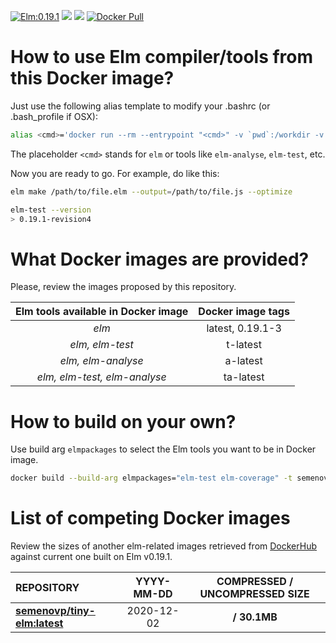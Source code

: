 [![Elm:0.19.1](https://img.shields.io/badge/Elm-0.19.1-green.svg)](https://elm-lang.org/)
[![](https://img.shields.io/docker/image-size/semenovp/tiny-elm/latest)](https://hub.docker.com/r/semenovp/tiny-elm/)
[![](https://img.shields.io/microbadger/layers/semenovp/tiny-elm/latest)](https://microbadger.com/images/semenovp/tiny-elm/)
[![Docker Pull](https://img.shields.io/docker/pulls/semenovp/tiny-elm.svg)](https://hub.docker.com/r/semenovp/tiny-elm/)


# How to use Elm compiler/tools from this Docker image?
Just use the following alias template to modify your .bashrc (or .bash_profile if OSX):
```bash
alias <cmd>='docker run --rm --entrypoint "<cmd>" -v `pwd`:/workdir -v `pwd`/.elm:/.elm -w /workdir -e http_proxy -e https_proxy semenovp/tiny-elm:ta-latest'
```

The placeholder `<cmd>` stands for `elm` or tools like `elm-analyse`, `elm-test`, etc.

Now you are ready to go. For example, do like this:
```bash
elm make /path/to/file.elm --output=/path/to/file.js --optimize

elm-test --version
> 0.19.1-revision4
```


# What Docker images are provided?
Please, review the images proposed by this repository.

| Elm tools available in Docker image | Docker image tags |
|:-----------------------------------:|:-----------------:|
| *elm* | latest, 0.19.1-3 |
| *elm, elm-test* | t-latest |
| *elm, elm-analyse* | a-latest |
| *elm, elm-test, elm-analyse* | ta-latest |


# How to build on your own?
Use build arg `elmpackages` to select the Elm tools you want to be in Docker image.
```bash
docker build --build-arg elmpackages="elm-test elm-coverage" -t semenovp/tiny-elm:tc-latest .
```

# List of competing Docker images

Review the sizes of another elm-related images retrieved from [DockerHub](https://hub.docker.com) against current one built on Elm v0.19.1.

| REPOSITORY | YYYY-MM-DD | COMPRESSED / UNCOMPRESSED SIZE |
|:-----------|:----------:|:------------------------------:|
| **[semenovp/tiny-elm:latest](https://hub.docker.com/r/semenovp/tiny-elm/)** | 2020-12-02 | **/ 30.1MB** |
